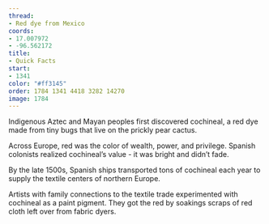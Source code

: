 ```yaml
---
thread:
- Red dye from Mexico
coords:
- 17.007972
- -96.562172
title:
- Quick Facts
start:
- 1341
color: "#ff3145"
order: 1784 1341 4418 3282 14270
image: 1784
---
```


Indigenous Aztec and Mayan peoples first discovered cochineal, a red dye made from tiny bugs that live on the prickly pear cactus.


Across Europe, red was the color of wealth, power, and privilege. Spanish colonists realized cochineal’s value -  it was bright and didn’t fade.


By the late 1500s, Spanish ships transported tons of cochineal each year to supply the textile centers of northern Europe.


Artists with family connections to the textile trade experimented with cochineal as a paint pigment. They got the red by soakings scraps of red cloth left over from fabric dyers.
